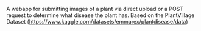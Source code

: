 A webapp for submitting images of a plant via direct upload or a POST request to determine what disease the plant has. Based on the PlantVillage Dataset (https://www.kaggle.com/datasets/emmarex/plantdisease/data)